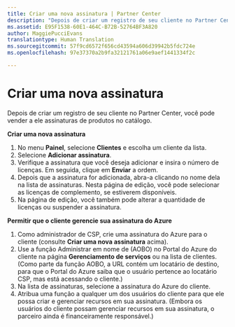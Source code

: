 ```yaml
---
title: Criar uma nova assinatura | Partner Center
description: "Depois de criar um registro de seu cliente no Partner Center, você pode vender a ele assinaturas de produtos no catálogo."
ms.assetid: E95F1538-60E1-464C-B72B-52764BF3A820
author: MaggiePucciEvans
translationtype: Human Translation
ms.sourcegitcommit: 57f9cd6572f656cd43594a606d39942b5fdc724e
ms.openlocfilehash: 97e37370a2b9fa32121761a06e9aef1441334f2c

---
```


# Criar uma nova assinatura


Depois de criar um registro de seu cliente no Partner Center, você pode vender a ele assinaturas de produtos no catálogo.

**Criar uma nova assinatura**

1.  No menu **Painel**, selecione **Clientes** e escolha um cliente da lista.
2.  Selecione **Adicionar assinatura**.
3.  Verifique a assinatura que você deseja adicionar e insira o número de licenças. Em seguida, clique em **Enviar** a ordem.
4.  Depois que a assinatura for adicionada, abra-a clicando no nome dela na lista de assinaturas. Nesta página de edição, você pode selecionar as licenças de complemento, se estiverem disponíveis.
5.  Na página de edição, você também pode alterar a quantidade de licenças ou suspender a assinatura.

**Permitir que o cliente gerencie sua assinatura do Azure**

1.  Como administrador de CSP, crie uma assinatura do Azure para o cliente (consulte **Criar uma nova assinatura** acima).
2.  Use a função Administrar em nome de (AOBO) no Portal do Azure do cliente na página **Gerenciamento de serviços** ou na lista de clientes. (Como parte da função AOBO, a URL contém um locatário de destino, para que o Portal do Azure saiba que o usuário pertence ao locatário CSP, mas está acessando o cliente.)
3.  Na lista de assinaturas, selecione a assinatura do Azure do cliente.
4.  Atribua uma função a qualquer um dos usuários do cliente para que ele possa criar e gerenciar recursos em sua assinatura. (Embora os usuários do cliente possam gerenciar recursos em sua assinatura, o parceiro ainda é financeiramente responsável.)


 






<!--HONumber=Nov16_HO4-->


